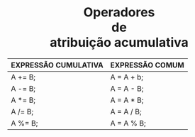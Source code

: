 <h1 align="center">Operadores <br>de <br>atribuição acumulativa</h1>

|	EXPRESSÃO CUMULATIVA	| 	EXPRESSÃO COMUM 	|
|		---		|		---	  	|
|	A += B;			| 	A = A + b;		|
|	A -= B;			|	A = A - B;		|
|	A \*= B;		|	A = A * B;		|
|	A /= B;			|	A = A / B;		|
|	A %= B;			|	A = A % B;		|

